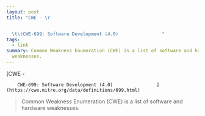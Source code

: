 ```yaml
---
layout: post
title: "CWE - \r


  \t\tCWE-699: Software Development (4.0)                "
tags:
  - link
summary: Common Weakness Enumeration (CWE) is a list of software and hardware
  weaknesses.
---
```


[CWE - 

		CWE-699: Software Development (4.0)                ](https://cwe.mitre.org/data/definitions/699.html)

<blockquote><p>
Common Weakness Enumeration (CWE) is a list of software and hardware weaknesses.
</p></blockquote>
